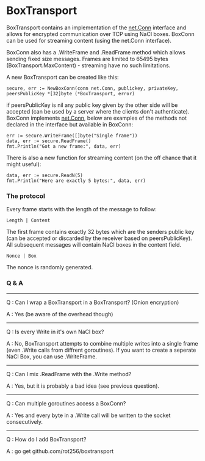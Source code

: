 BoxTransport
============

BoxTransport contains an implementation of the [net.Conn](https://golang.org/pkg/net/#Conn) interface and allows for encrypted communication over TCP using NaCl boxes.  BoxConn can be used for streaming content (using the net.Conn interface).

BoxConn also has a .WriteFrame and .ReadFrame method which allows sending fixed size messages. Frames are limited to 65495 bytes (BoxTransport.MaxContent) - streaming have no such limitations.

A new BoxTransport can be created like this:

    secure, err := NewBoxConn(conn net.Conn, publickey, privateKey, peersPublicKey *[32]byte (*BoxTransport, error)

if peersPublicKey is nil any public key given by the other side will be accepted (can be used by a server where the clients don't authenticate). BoxConn implements  [net.Conn](https://golang.org/pkg/net/#Conn), below are examples of the methods not declared in the interface but available in BoxConn:

    err := secure.WriteFrame([]byte("Single frame"))
    data, err := secure.ReadFrame()
    fmt.Println("Got a new frame:", data, err)

There is also a new function for streaming content (on the off chance that it might useful):

    data, err := secure.ReadN(5)
    fmt.Println("Here are exactly 5 bytes:", data, err)

### The protocol

Every frame starts with the length of the message to follow:

    Length | Content

The first frame contains exactly 32 bytes which are the senders public key (can be accepted or discarded by the receiver based on peersPublicKey). All subsequent messages will contain NaCl boxes in the content field.

    Nonce | Box

The nonce is randomly generated.

### Q & A

---

Q : Can I wrap a BoxTransport in a BoxTransport? (Onion encryption)

A : Yes (be aware of the overhead though)

---

Q : Is every Write in it's own NaCl box?

A : No, BoxTransport attempts to combine multiple writes into a single frame 
(even .Write calls from diffrent goroutines). 
If you want to create a seperate NaCl Box, you can use .WriteFrame.

---

Q : Can I mix .ReadFrame with the .Write method?

A : Yes, but it is probably a bad idea (see previous question).

---

Q : Can multiple goroutines access a BoxConn?

A : Yes and every byte in a .Write call will be written to the socket consecutively.

---

Q : How do I add BoxTransport?

A : go get github.com/rot256/boxtransport

